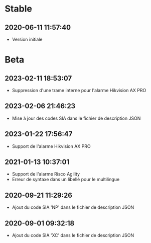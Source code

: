 Stable
=========================

2020-06-11 11:57:40
-------------------
* Version initiale

Beta
=========================

2023-02-11 18:53:07
-------------------
* Suppression d'une trame interne pour l'alarme Hikvision AX PRO

2023-02-06 21:46:23
-------------------
* Mise à jour des codes SIA dans le fichier de description JSON

2023-01-22 17:56:47
-------------------
* Support de l'alarme Hikvision AX PRO

2021-01-13 10:37:01
-------------------
* Support de l'alarme Risco Agility
* Erreur de syntaxe dans un libellé pour le multilingue

2020-09-21 11:29:26
-------------------
* Ajout du code SIA 'NP' dans le fichier de description JSON

2020-09-01 09:32:18
-------------------
* Ajout du code SIA 'XC' dans le fichier de description JSON
